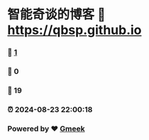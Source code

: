# 智能奇谈的博客 :link: https://qbsp.github.io 
### :page_facing_up: [1](https://qbsp.github.io/tag.html) 
### :speech_balloon: 0 
### :hibiscus: 19 
### :alarm_clock: 2024-08-23 22:00:18 
### Powered by :heart: [Gmeek](https://github.com/Meekdai/Gmeek)
